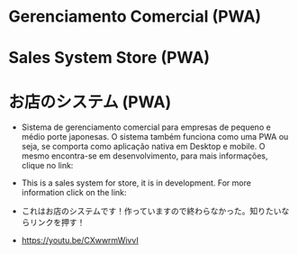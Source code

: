 # Gerenciamento Comercial (PWA)
# Sales System Store (PWA)
# お店のシステム (PWA)
  - Sistema de gerenciamento comercial para empresas de pequeno e médio porte japonesas.
  O sistema também funciona como uma PWA ou seja, se comporta como aplicação nativa em Desktop e mobile.
  O mesmo encontra-se em desenvolvimento, para mais informações, clique no link:

 - This is a sales system for store, it is in development. For more information click on the link:
 
 - これはお店のシステムです！作っていますので終わらなかった。知りたいならリンクを押す！
 
 - https://youtu.be/CXwwrmWivvI
